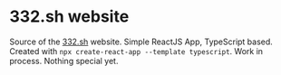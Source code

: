 # 332.sh website

Source of the [332.sh](https://332/sh) website. Simple ReactJS App, TypeScript based. Created with `npx create-react-app --template typescript`. Work in process. Nothing special yet.